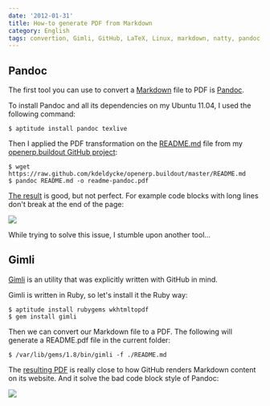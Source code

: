 ```yaml
---
date: '2012-01-31'
title: How-to generate PDF from Markdown
category: English
tags: convertion, Gimli, GitHub, LaTeX, Linux, markdown, natty, pandoc, pdf, ruby, TeX, Ubuntu Natty Narwhal (11.04)
---
```


## Pandoc

The first tool you can use to convert a [Markdown](https://en.wikipedia.org/wiki/Markdown) file to PDF is [Pandoc](https://johnmacfarlane.net/pandoc/).

To install Pandoc and all its dependencies on my Ubuntu 11.04, I used the following command:

```shell-session
$ aptitude install pandoc texlive
```

Then I applied the PDF transformation on the [README.md](https://github.com/kdeldycke/openerp.buildout/blob/master/README.md) file from my [openerp.buildout GitHub project](https://github.com/kdeldycke/openerp.buildout):

```shell-session
$ wget https://raw.github.com/kdeldycke/openerp.buildout/master/README.md
$ pandoc README.md -o readme-pandoc.pdf
```

[The result]({attach}readme-pandoc.pdf) is good, but not perfect. For example code blocks with long lines don't break at the end of the page:

![]({attach}pandoc-non-wraping-code-blocks.png)

While trying to solve this issue, I stumble upon another tool...

## Gimli

[Gimli](https://github.com/walle/gimli) is an utility that was explicitly written with GitHub in mind.

Gimli is written in Ruby, so let's install it the Ruby way:

```shell-session
$ aptitude install rubygems wkhtmltopdf
$ gem install gimli
```

Then we can convert our Markdown file to a PDF. The following will generate a README.pdf file in the current folder:

```shell-session
$ /var/lib/gems/1.8/bin/gimli -f ./README.md
```

The [resulting PDF]({attach}readme-gimli.pdf) is really close to how GitHub renders Markdown content on its website. And it solve the bad code block style of Pandoc:

![]({attach}gimli-wraping-code-blocks.png)
